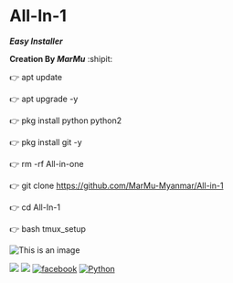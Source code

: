 # All-In-1
***Easy Installer***

**Creation By _MarMu_** :shipit:

👉  apt update

 
👉  apt upgrade -y


👉  pkg install python python2


👉  pkg install git -y


👉 rm -rf All-in-one


👉 git clone https://github.com/MarMu-Myanmar/All-in-1


👉 cd All-In-1

👉 bash tmux_setup


![This is an image](https://myoctocat.com/assets/images/base-octocat.svg)


![](https://img.shields.io/badge/Github-MarMu_Myanmar-purple.svg?style=for-the-badge)
![](https://img.shields.io/badge/Creation-MarMu-pink?style=for-the-badge&logo=python.svg) 
[![facebook](https://img.shields.io/badge/facebook-Techonology_By_MarMu-lightblue.svg?style=for-the-badge&logo=python.svg)](https://m.facebook.com/marmu.007)
[![Python](https://img.shields.io/badge/Code-Python_&_Shell-lightgreen.svg?style=flat-square)](#)
